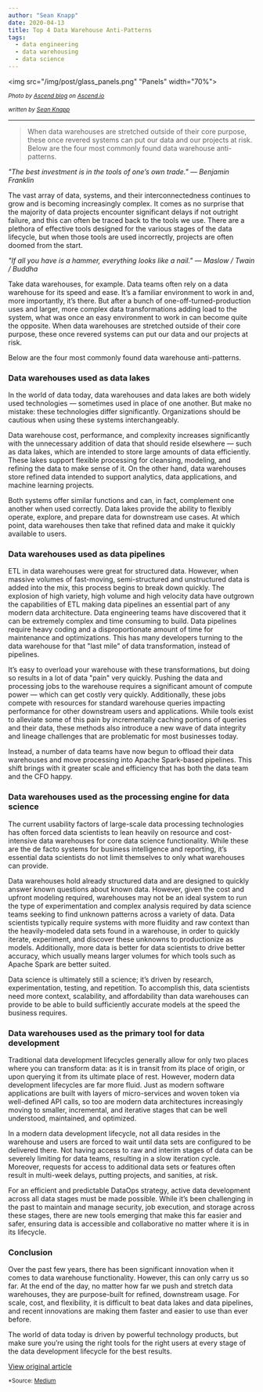 ```yaml
---
author: "Sean Knapp"
date: 2020-04-13
title: Top 4 Data Warehouse Anti-Patterns
tags:
  - data engineering
  - data warehousing
  - data science
---
```

<img src="/img/post/glass_panels.png" "Panels" width="70%">

<sub><i>Photo by <a href="https://www.ascend.io/blog/the-anti-pattern-in-big-data" target=_>Ascend blog</a> on <a href="https://www.ascend.io" target=_>Ascend.io</a></i></sub>

<sub><i>written by <a href="https://towardsdatascience.com/@seanknapp" target="_blank">Sean Knapp</a></i></sub>
<hr>

> When data warehouses are stretched outside of their core purpose, these once revered systems can put our data and our projects at risk. Below are the four most commonly found data warehouse anti-patterns.

<i>"The best investment is in the tools of one’s own trade."
— Benjamin Franklin</i>

The vast array of data, systems, and their interconnectedness continues to grow and is becoming increasingly complex. It comes as no surprise that the majority of data projects encounter significant delays if not outright failure, and this can often be traced back to the tools we use. There are a plethora of effective tools designed for the various stages of the data lifecycle, but when those tools are used incorrectly, projects are often doomed from the start.

<i>"If all you have is a hammer, everything looks like a nail."
— Maslow / Twain / Buddha</i>

Take data warehouses, for example. Data teams often rely on a data warehouse for its speed and ease. It’s a familiar environment to work in and, more importantly, it’s there. But after a bunch of one-off-turned-production uses and larger, more complex data transformations adding load to the system, what was once an easy environment to work in can become quite the opposite. When data warehouses are stretched outside of their core purpose, these once revered systems can put our data and our projects at risk.

Below are the four most commonly found data warehouse anti-patterns.

### Data warehouses used as data lakes
In the world of data today, data warehouses and data lakes are both widely used technologies — sometimes used in place of one another. But make no mistake: these technologies differ significantly. Organizations should be cautious when using these systems interchangeably.

Data warehouse cost, performance, and complexity increases significantly with the unnecessary addition of data that should reside elsewhere — such as data lakes, which are intended to store large amounts of data efficiently. These lakes support flexible processing for cleansing, modeling, and refining the data to make sense of it. On the other hand, data warehouses store refined data intended to support analytics, data applications, and machine learning projects.

Both systems offer similar functions and can, in fact, complement one another when used correctly. Data lakes provide the ability to flexibly operate, explore, and prepare data for downstream use cases. At which point, data warehouses then take that refined data and make it quickly available to users.

### Data warehouses used as data pipelines
ETL in data warehouses were great for structured data. However, when massive volumes of fast-moving, semi-structured and unstructured data is added into the mix, this process begins to break down quickly. The explosion of high variety, high volume and high velocity data have outgrown the capabilities of ETL making data pipelines an essential part of any modern data architecture. Data engineering teams have discovered that it can be extremely complex and time consuming to build. Data pipelines require heavy coding and a disproportionate amount of time for maintenance and optimizations. This has many developers turning to the data warehouse for that "last mile" of data transformation, instead of pipelines.

It’s easy to overload your warehouse with these transformations, but doing so results in a lot of data "pain" very quickly. Pushing the data and processing jobs to the warehouse requires a significant amount of compute power — which can get costly very quickly. Additionally, these jobs compete with resources for standard warehouse queries impacting performance for other downstream users and applications. While tools exist to alleviate some of this pain by incrementally caching portions of queries and their data, these methods also introduce a new wave of data integrity and lineage challenges that are problematic for most businesses today.

Instead, a number of data teams have now begun to offload their data warehouses and move processing into Apache Spark-based pipelines. This shift brings with it greater scale and efficiency that has both the data team and the CFO happy.

### Data warehouses used as the processing engine for data science
The current usability factors of large-scale data processing technologies has often forced data scientists to lean heavily on resource and cost-intensive data warehouses for core data science functionality. While these are the de facto systems for business intelligence and reporting, it’s essential data scientists do not limit themselves to only what warehouses can provide.

Data warehouses hold already structured data and are designed to quickly answer known questions about known data. However, given the cost and upfront modeling required, warehouses may not be an ideal system to run the type of experimentation and complex analysis required by data science teams seeking to find unknown patterns across a variety of data. Data scientists typically require systems with more fluidity and raw context than the heavily-modeled data sets found in a warehouse, in order to quickly iterate, experiment, and discover these unknowns to productionize as models. Additionally, more data is better for data scientists to drive better accuracy, which usually means larger volumes for which tools such as Apache Spark are better suited.

Data science is ultimately still a science; it’s driven by research, experimentation, testing, and repetition. To accomplish this, data scientists need more context, scalability, and affordability than data warehouses can provide to be able to build sufficiently accurate models at the speed the business requires.

### Data warehouses used as the primary tool for data development
Traditional data development lifecycles generally allow for only two places where you can transform data: as it is in transit from its place of origin, or upon querying it from its ultimate place of rest. However, modern data development lifecycles are far more fluid. Just as modern software applications are built with layers of micro-services and woven token via well-defined API calls, so too are modern data architectures increasingly moving to smaller, incremental, and iterative stages that can be well understood, maintained, and optimized.

In a modern data development lifecycle, not all data resides in the warehouse and users are forced to wait until data sets are configured to be delivered there. Not having access to raw and interim stages of data can be severely limiting for data teams, resulting in a slow iteration cycle. Moreover, requests for access to additional data sets or features often result in multi-week delays, putting projects, and sanities, at risk.

For an efficient and predictable DataOps strategy, active data development across all data stages must be made possible. While it’s been challenging in the past to maintain and manage security, job execution, and storage across these stages, there are new tools emerging that make this far easier and safer, ensuring data is accessible and collaborative no matter where it is in its lifecycle.

### Conclusion
Over the past few years, there has been significant innovation when it comes to data warehouse functionality. However, this can only carry us so far. At the end of the day, no matter how far we push and stretch data warehouses, they are purpose-built for refined, downstream usage. For scale, cost, and flexibility, it is difficult to beat data lakes and data pipelines, and recent innovations are making them faster and easier to use than ever before.

The world of data today is driven by powerful technology products, but make sure you’re using the right tools for the right users at every stage of the data development lifecycle for the best results.

<a href="https://towardsdatascience.com/top-4-data-warehouse-anti-patterns-6fe72a240ac4" class="btn" target="_blank">View original article</a><br>

<sub>*Source: <a href="https://www.medium.com" target=_>Medium</a></sub>